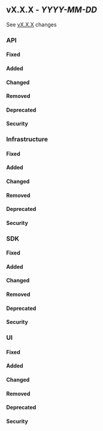 ## vX.X.X - _YYYY-MM-DD_

See [vX.X.X] changes

### API

#### Fixed

#### Added

#### Changed

#### Removed

#### Deprecated

#### Security

### Infrastructure

#### Fixed

#### Added

#### Changed

#### Removed

#### Deprecated

#### Security

### SDK

#### Fixed

#### Added

#### Changed

#### Removed

#### Deprecated

#### Security

### UI

#### Fixed

#### Added

#### Changed

#### Removed

#### Deprecated

#### Security

[vX.X.X]: https://github.com/no10ds/rapid/compare/<previous_version>...vX.X.X
